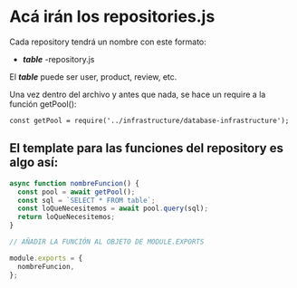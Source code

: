 # Acá irán los repositories.js

Cada repository tendrá un nombre con este formato:

- **_table_** -repository.js

El **_table_** puede ser user, product, review, etc.

Una vez dentro del archivo y antes que nada, se hace un require a la función getPool():

    const getPool = require('../infrastructure/database-infrastructure');

## El template para las funciones del repository es algo así:

```javascript
async function nombreFuncion() {
  const pool = await getPool();
  const sql = `SELECT * FROM table`;
  const loQueNecesitemos = await pool.query(sql);
  return loQueNecesitemos;
}

// AÑADIR LA FUNCIÓN AL OBJETO DE MODULE.EXPORTS

module.exports = {
  nombreFuncion,
};
```
